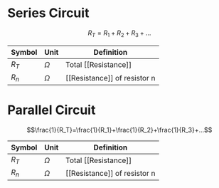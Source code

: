 # Series Circuit
$$R_T=R_1+R_2+R_3+...$$

| Symbol | Unit     | Definition                   |
| ------ | -------- | ---------------------------- |
| $R_T$  | $\Omega$ | Total [[Resistance]]         |
| $R_n$  | $\Omega$ | [[Resistance]] of resistor n |
# Parallel Circuit
$$\frac{1}{R_T}=\frac{1}{R_1}+\frac{1}{R_2}+\frac{1}{R_3}+...$$

| Symbol | Unit     | Definition                   |
| ------ | -------- | ---------------------------- |
| $R_T$  | $\Omega$ | Total [[Resistance]]         |
| $R_n$  | $\Omega$ | [[Resistance]] of resistor n |

